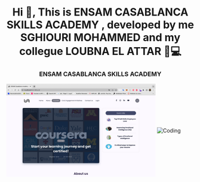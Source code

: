 <h1 align="center">Hi 👋, This is ENSAM CASABLANCA SKILLS ACADEMY , developed by me SGHIOURI MOHAMMED and my collegue LOUBNA EL ATTAR 🏼‍💻</h1>
<h3 align="center">ENSAM CASABLANCA SKILLS ACADEMY</h3>

<img align="center" alt="Coding" width="400" src="https://github.com/sghiouri-mohammed/ECA-SKILLS-ENSAM-php/blob/master/ECA%20screens/index.png">
<img align="center" alt="Coding" width="400" src="https://github.com/sghiouri-mohammed/sghiouri-mohammed/blob/main/Capture_d_e%CC%81cran_2023-02-27_a%CC%80_19.35.38-removebg-preview.png">


